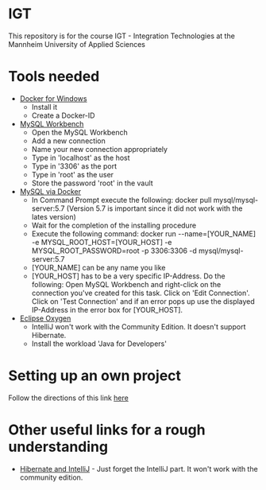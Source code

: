 # IGT
This repository is for the course IGT - Integration Technologies at the Mannheim University of Applied Sciences

# Tools needed

* [Docker for Windows](https://store.docker.com/editions/community/docker-ce-desktop-windows)
	* Install it
	* Create a Docker-ID
* [MySQL Workbench](https://dev.mysql.com/downloads/workbench/)
	* Open the MySQL Workbench
	* Add a new connection 
	* Name your new connection appropriately 
	* Type in 'localhost' as the host 
	* Type in '3306' as the port 
	* Type in 'root' as the user 
	* Store the password 'root' in the vault
* [MySQL via Docker](https://hub.docker.com/r/mysql/mysql-server/)
	* In Command Prompt execute the following: docker pull mysql/mysql-server:5.7 (Version 5.7 is important since it did not work with the lates version)
	* Wait for the completion of the installing procedure
	* Execute the following command: docker run --name=[YOUR_NAME] -e MYSQL_ROOT_HOST=[YOUR_HOST] -e MYSQL_ROOT_PASSWORD=root -p 3306:3306 -d mysql/mysql-server:5.7
	* [YOUR_NAME] can be any name you like
	* [YOUR_HOST] has to be a very specific IP-Address. Do the following: Open MySQL Workbench and right-click on the connection you've created for this task. Click on 'Edit Connection'. Click on 'Test Connection' and if an error pops up use the displayed IP-Address in the error box for [YOUR_HOST].
* [Eclipse Oxygen](https://www.eclipse.org/downloads/)
	* IntelliJ won't work with the Community Edition. It doesn't support Hibernate.
	* Install the workload 'Java for Developers'

# Setting up an own project
Follow the directions of this link [here](http://www.codejava.net/frameworks/hibernate/hibernate-hello-world-tutorial-for-beginners-with-eclipse-and-mysql)

# Other useful links for a rough understanding
* [Hibernate and IntelliJ](https://www.youtube.com/watch?v=nl3-XaV8X4A&t=370s) - Just forget the IntelliJ part. It won't work with the community edition.